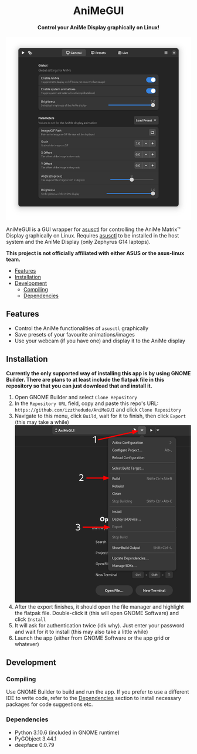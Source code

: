 <div align="center">
    <h1>AniMeGUI</h1>
    <h4>Control your AniMe Display graphically on Linux!</h4>
    <img src="docs/general.png"/>
</div>

AniMeGUI is a GUI wrapper for [asusctl](https://gitlab.com/asus-linux/asusctl/-/tree/main/) for controlling the AniMe
Matrix™ Display graphically on Linux. Requires [asusctl](https://gitlab.com/asus-linux/asusctl/-/tree/main/) to be
installed in the host system and the AniMe Display (only Zephyrus G14 laptops).

**This project is not officially affiliated with either ASUS or the asus-linux team.**

* [Features](#features)
* [Installation](#installation)
* [Development](#development)
    * [Compiling](#compiling)
    * [Dependencies](#dependencies)

## Features

- Control the AniMe functionalities of `asusctl` graphically
- Save presets of your favourite animations/images
- Use your webcam (if you have one) and display it to the AniMe display

## Installation

**Currently the only supported way of installing this app is by using GNOME Builder. There are plans to at least include
the flatpak file in this repository so that you can just download that and install it.**

1. Open GNOME Builder and select `Clone Repository`
2. In the `Repository URL` field, copy and paste this repo's URL: `https://github.com/izzthedude/AniMeGUI` and
   click `Clone Repository`
3. Navigate to this menu, click `Build`, wait for it to finish, then click `Export` (this may take a while)
   ![](docs/installation_export.png)
4. After the export finishes, it should open the file manager and highlight the flatpak file. Double-click it (this will
   open GNOME Software) and click `Install`
5. It will ask for authentication twice (idk why). Just enter your password and wait for it to install (this may also
   take a
   little while)
6. Launch the app (either from GNOME Software or the app grid or whatever)

## Development

### Compiling

Use GNOME Builder to build and run the app. If you prefer to use a different IDE to write code, refer to
the [Dependencies](#dependencies) section to install necessary packages for code suggestions etc.

### Dependencies

- Python 3.10.6 (included in GNOME runtime)
- PyGObject 3.44.1
- deepface 0.0.79